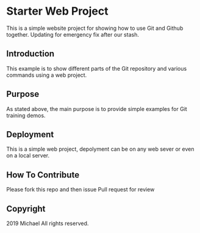 # Starter Web Project

This is a simple website project for showing how to use Git and Github together. Updating for emergency fix after our stash.

## Introduction

This example is to show different parts of the Git repository and various commands using a web project.

## Purpose

As stated above, the main purpose is to provide simple examples for Git training demos.

## Deployment

This is a simple web project, depolyment can be on any web sever or even on a local server.

## How To Contribute

Please fork this repo and then issue Pull request for review

## Copyright

2019 Michael All rights reserved.
